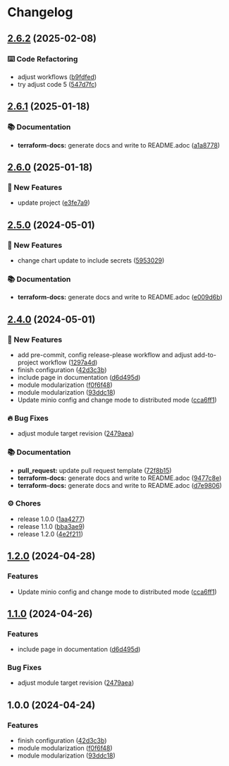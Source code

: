 # Changelog

## [2.6.2](https://github.com/GersonRS/modern-gitops-stack-module-minio/compare/v2.6.1...v2.6.2) (2025-02-08)


### ⌨️ Code Refactoring

* adjust workflows ([b9fdfed](https://github.com/GersonRS/modern-gitops-stack-module-minio/commit/b9fdfed19a692ea34d58dbe37134bd42359578eb))
* try adjust code 5 ([547d7fc](https://github.com/GersonRS/modern-gitops-stack-module-minio/commit/547d7fc1f6f26807669beaefc2b1c92fa00ca958))

## [2.6.1](https://github.com/GersonRS/modern-gitops-stack-module-minio/compare/v2.6.0...v2.6.1) (2025-01-18)


### 📚 Documentation

* **terraform-docs:** generate docs and write to README.adoc ([a1a8778](https://github.com/GersonRS/modern-gitops-stack-module-minio/commit/a1a8778e5a86e2f7066fada8c0f4c1ca80517b40))

## [2.6.0](https://github.com/GersonRS/modern-gitops-stack-module-minio/compare/v2.5.0...v2.6.0) (2025-01-18)


### 🚀 New Features

* update project ([e3fe7a9](https://github.com/GersonRS/modern-gitops-stack-module-minio/commit/e3fe7a9c21543295026f4e7543fd4dee26252107))

## [2.5.0](https://github.com/GersonRS/modern-gitops-stack-module-minio/compare/v2.4.0...v2.5.0) (2024-05-01)


### 🚀 New Features

* change chart update to include secrets ([5953029](https://github.com/GersonRS/modern-gitops-stack-module-minio/commit/59530294ae4377b6ec163d44f42fe7e79ef4bd13))


### 📚 Documentation

* **terraform-docs:** generate docs and write to README.adoc ([e009d6b](https://github.com/GersonRS/modern-gitops-stack-module-minio/commit/e009d6bac4e14fa2edc024d1a55d7e65c383cabb))

## [2.4.0](https://github.com/GersonRS/modern-gitops-stack-module-minio/compare/v2.3.0...v2.4.0) (2024-05-01)


### 🚀 New Features

* add pre-commit, config release-please workflow and adjust add-to-project workflow ([1297a4d](https://github.com/GersonRS/modern-gitops-stack-module-minio/commit/1297a4d3c500c07a0975f4f9b31b2ee5846ce1d1))
* finish configuration ([42d3c3b](https://github.com/GersonRS/modern-gitops-stack-module-minio/commit/42d3c3bb399e003ce95513457b9ceae1be269719))
* include page in documentation ([d6d495d](https://github.com/GersonRS/modern-gitops-stack-module-minio/commit/d6d495d8d0ca4fbd587aa0acd2fe8955850a0d94))
* module modularization ([f0f6f48](https://github.com/GersonRS/modern-gitops-stack-module-minio/commit/f0f6f48b11ab448280f1c809e4ddfbb781a4a495))
* module modularization ([93ddc18](https://github.com/GersonRS/modern-gitops-stack-module-minio/commit/93ddc1805cc5cb6eabf8e18c6602d3e73a5543ee))
* Update minio config and change mode to distributed mode ([cca6ff1](https://github.com/GersonRS/modern-gitops-stack-module-minio/commit/cca6ff1eed86264a89d44fd8fa314af6d8e6a87e))


### 🔥 Bug Fixes

* adjust module target revision ([2479aea](https://github.com/GersonRS/modern-gitops-stack-module-minio/commit/2479aea5459a3a09002061efb8c37b4084c5dc14))


### 📚 Documentation

* **pull_request:** update pull request template ([72f8b15](https://github.com/GersonRS/modern-gitops-stack-module-minio/commit/72f8b1535bf1c7e2f3f081debf90cea34b3fc5ef))
* **terraform-docs:** generate docs and write to README.adoc ([9477c8e](https://github.com/GersonRS/modern-gitops-stack-module-minio/commit/9477c8ea11903f69fda72ec51b3cc13db703b93d))
* **terraform-docs:** generate docs and write to README.adoc ([d7e9806](https://github.com/GersonRS/modern-gitops-stack-module-minio/commit/d7e9806c63124b66dd3d25fa5259a997cc280860))


### ⚙️ Chores

* release 1.0.0 ([1aa4277](https://github.com/GersonRS/modern-gitops-stack-module-minio/commit/1aa4277287af68ac86105686a6bb12ce1feaad2e))
* release 1.1.0 ([bba3ae9](https://github.com/GersonRS/modern-gitops-stack-module-minio/commit/bba3ae9232b9f0c5e5dc818b12333b5e0b1f094d))
* release 1.2.0 ([4e2f211](https://github.com/GersonRS/modern-gitops-stack-module-minio/commit/4e2f2114331fd6b1aceecc449092a65bb91b7f44))

## [1.2.0](https://github.com/GersonRS/modern-gitops-stack-module-minio/compare/v1.1.0...v1.2.0) (2024-04-28)


### Features

* Update minio config and change mode to distributed mode ([cca6ff1](https://github.com/GersonRS/modern-gitops-stack-module-minio/commit/cca6ff1eed86264a89d44fd8fa314af6d8e6a87e))

## [1.1.0](https://github.com/GersonRS/modern-gitops-stack-module-minio/compare/v1.0.0...v1.1.0) (2024-04-26)


### Features

* include page in documentation ([d6d495d](https://github.com/GersonRS/modern-gitops-stack-module-minio/commit/d6d495d8d0ca4fbd587aa0acd2fe8955850a0d94))


### Bug Fixes

* adjust module target revision ([2479aea](https://github.com/GersonRS/modern-gitops-stack-module-minio/commit/2479aea5459a3a09002061efb8c37b4084c5dc14))

## 1.0.0 (2024-04-24)


### Features

* finish configuration ([42d3c3b](https://github.com/GersonRS/modern-gitops-stack-module-minio/commit/42d3c3bb399e003ce95513457b9ceae1be269719))
* module modularization ([f0f6f48](https://github.com/GersonRS/modern-gitops-stack-module-minio/commit/f0f6f48b11ab448280f1c809e4ddfbb781a4a495))
* module modularization ([93ddc18](https://github.com/GersonRS/modern-gitops-stack-module-minio/commit/93ddc1805cc5cb6eabf8e18c6602d3e73a5543ee))
